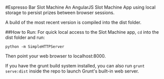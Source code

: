 #Espresso Bar Slot Machine
An AngularJS Slot Machine App using local storage to persist prizes between browser sessions.

A build of the most recent version is compiled into the dist folder.

##How to Run:
For quick local access to the Slot Machine app, `cd` into the dist folder and run:

```python -m SimpleHTTPServer```

Then point your web browser to localhost:8000.

If you have the grunt build system installed, you can also run `grunt serve:dist` inside the repo to launch Grunt's built-in web server.